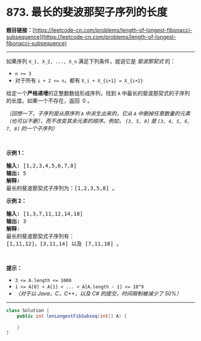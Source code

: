 # 873. 最长的斐波那契子序列的长度

**题目链接：**[https://leetcode-cn.com/problems/length-of-longest-fibonacci-subsequence](https://leetcode-cn.com/problems/length-of-longest-fibonacci-subsequence)

---

<div class="content__1Y2H">
 <div class="notranslate">
  <p>如果序列&nbsp;<code>X_1, X_2, ..., X_n</code>&nbsp;满足下列条件，就说它是&nbsp;<em>斐波那契式&nbsp;</em>的：</p> 
  <ul> 
   <li><code>n &gt;= 3</code></li> 
   <li>对于所有&nbsp;<code>i + 2 &lt;= n</code>，都有&nbsp;<code>X_i + X_{i+1} = X_{i+2}</code></li> 
  </ul> 
  <p>给定一个<strong>严格递增</strong>的正整数数组形成序列，找到 <code>A</code> 中最长的斐波那契式的子序列的长度。如果一个不存在，返回&nbsp;&nbsp;0 。</p> 
  <p><em>（回想一下，子序列是从原序列 <code>A</code>&nbsp;中派生出来的，它从 <code>A</code>&nbsp;中删掉任意数量的元素（也可以不删），而不改变其余元素的顺序。例如，&nbsp;<code>[3, 5, 8]</code>&nbsp;是&nbsp;<code>[3, 4, 5, 6, 7, 8]</code>&nbsp;的一个子序列）</em></p> 
  <p>&nbsp;</p> 
  <ul> 
  </ul> 
  <p><strong>示例 1：</strong></p> 
  <pre class="language-text"><strong>输入: </strong>[1,2,3,4,5,6,7,8]
<strong>输出: </strong>5
<strong>解释:
</strong>最长的斐波那契式子序列为：[1,2,3,5,8] 。
</pre> 
  <p><strong>示例&nbsp;2：</strong></p> 
  <pre class="language-text"><strong>输入: </strong>[1,3,7,11,12,14,18]
<strong>输出: </strong>3
<strong>解释</strong>:
最长的斐波那契式子序列有：
[1,11,12]，[3,11,14] 以及 [7,11,18] 。
</pre> 
  <p>&nbsp;</p> 
  <p><strong>提示：</strong></p> 
  <ul> 
   <li><code>3 &lt;= A.length &lt;= 1000</code></li> 
   <li><code>1 &lt;= A[0] &lt; A[1] &lt; ... &lt; A[A.length - 1] &lt;= 10^9</code></li> 
   <li><em>（对于以 Java，C，C++，以及&nbsp;C# 的提交，时间限制被减少了 50%）</em></li> 
  </ul> 
 </div>
</div>

---

```java
class Solution {
    public int lenLongestFibSubseq(int[] A) {
        
    }
}
```